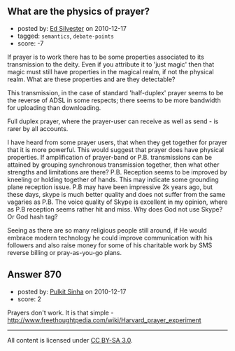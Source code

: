 ## What are the physics of prayer?

- posted by: [Ed Silvester](https://stackexchange.com/users/-1/236-ed-silvester) on 2010-12-17
- tagged: `semantics`, `debate-points`
- score: -7

If prayer is to work there has to be some properties associated to its transmission to the deity. Even if you attribute it to 'just magic' then that magic must still have properties in the magical realm, if not the physical realm. What are these properties and are they detectable? 

This transmission, in the case of standard 'half-duplex' prayer seems to be the reverse of ADSL in some respects; there seems to be more bandwidth for uploading than downloading.

Full duplex prayer, where the prayer-user can receive as well as send - is rarer by all accounts.

I have heard from some prayer users, that when they get together for prayer that it is more powerful. This would suggest that prayer does have physical properties. If amplification of prayer-band or P.B. transmissions can be attained by grouping synchronous transmission together, then what other strengths and limitations are there?  P.B. Reception seems to be improved by kneeling or holding together of hands. This may indicate some grounding plane reception issue.  P.B may have been impressive 2k years ago, but these days, skype is much better quality and does not suffer from the same vagaries as P.B. The voice quality of Skype is excellent in my opinion, where as P.B reception seems rather hit and miss.  Why does God not use Skype? Or God hash tag?  

Seeing as there are so many religious people still around, if He would embrace modern technology he could improve communication with his followers and also raise money for some of his charitable work by SMS reverse billing or pray-as-you-go plans.


## Answer 870

- posted by: [Pulkit Sinha](https://stackexchange.com/users/-1/23-pulkit-sinha) on 2010-12-17
- score: 2

Prayers don't work. It is that simple - http://www.freethoughtpedia.com/wiki/Harvard_prayer_experiment



---

All content is licensed under [CC BY-SA 3.0](https://creativecommons.org/licenses/by-sa/3.0/).
